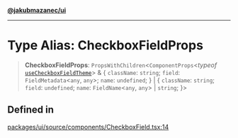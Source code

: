 [**@jakubmazanec/ui**](../README.md)

---

# Type Alias: CheckboxFieldProps

> **CheckboxFieldProps**: `PropsWithChildren`\<`ComponentProps`\<_typeof_
> [`useCheckboxFieldTheme`](../functions/useCheckboxFieldTheme.md)\> & \{ `className`: `string`;
> `field`: `FieldMetadata`\<`any`, `any`\>; `name`: `undefined`; \} \| \{ `className`: `string`;
> `field`: `undefined`; `name`: `FieldName`\<`any`, `any`\> \| `string`; \}\>

## Defined in

[packages/ui/source/components/CheckboxField.tsx:14](https://github.com/jakubmazanec/tools/blob/0633c96618f3c6692ade528aee0f27ac091468a5/packages/ui/source/components/CheckboxField.tsx#L14)
